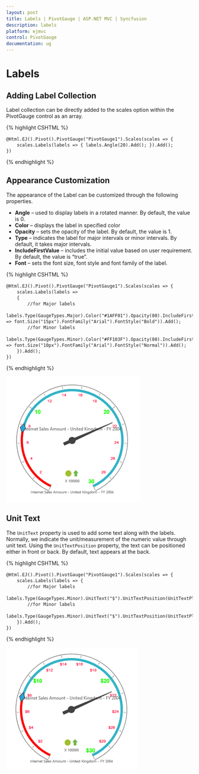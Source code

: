 ```yaml
---
layout: post
title: Labels | PivotGauge | ASP.NET MVC | Syncfusion
description: labels 
platform: ejmvc
control: PivotGauge
documentation: ug
---
```


# Labels

## Adding Label Collection

Label collection can be directly added to the scales option within the PivotGauge control as an array.

{% highlight CSHTML %}

    @Html.EJ().Pivot().PivotGauge("PivotGauge1").Scales(scales => {
        scales.Labels(labels => { labels.Angle(20).Add(); }).Add();
    })

{% endhighlight  %}

## Appearance Customization

The appearance of the Label can be customized through the following properties.

* **Angle** – used to display labels in a rotated manner.  By default, the value is 0.
* **Color** – displays the label in specified color
* **Opacity** – sets the opacity of the label. By default, the value is 1.
* **Type** – indicates the label for major intervals or minor intervals.  By default, it takes major intervals.
* **IncludeFirstValue** – includes the initial value based on user requirement.  By default, the value is “true”.
* **Font** – sets the font size, font style and font family of the label.

{% highlight CSHTML %}

    @Html.EJ().Pivot().PivotGauge("PivotGauge1").Scales(scales => {
        scales.Labels(labels =>
        {
            //for Major labels        
            labels.Type(GaugeTypes.Major).Color("#1AFF01").Opacity(80).IncludeFirstValue(false).Font(font => font.Size("15px").FontFamily("Arial").FontStyle("Bold")).Add();
            //for Minor labels   
            labels.Type(GaugeTypes.Minor).Color("#FF103F").Opacity(80).IncludeFirstValue(true).Font(font => font.Size("10px").FontFamily("Arial").FontStyle("Normal")).Add();
        }).Add();
    })

{% endhighlight  %}

![](Labels/AppearanceCustomization.png) 


## Unit Text

The `UnitText` property is used to add some text along with the labels. Normally, we indicate the unit/measurement of the numeric value through unit text. Using the `UnitTextPosition` property, the text can be positioned either in front or back.  By default, text appears at the back.

{% highlight CSHTML %}

    @Html.EJ().Pivot().PivotGauge("PivotGauge1").Scales(scales => {
        scales.Labels(labels => { 
            //for Major labels 
            labels.Type(GaugeTypes.Minor).UnitText("$").UnitTextPosition(UnitTextPlacement.Front).Add();
            //for Minor labels
            labels.Type(GaugeTypes.Minor).UnitText("$").UnitTextPosition(UnitTextPlacement.Front).Add(); 
        }).Add();
    })

{% endhighlight %}

![](Labels/UnitText.png) 


